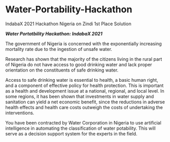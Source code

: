 # Water-Portability-Hackathon
IndabaX 2021 Hackathon Nigeria on Zindi 1st Place Solution

***Water Portatbility Hackathon: IndabaX 2021***

The government of Nigeria is concerned with the exponentially increasing mortality rate due to the ingestion 
of unsafe water.

Research has shown that the majority of the citizens living in the rural part of Nigeria do not have access to 
good drinking water and lack proper orientation on the constituents of safe drinking water.

Access to safe drinking water is essential to health, a basic human right, and a component of effective policy for 
health protection. This is important as a health and development issue at a national, regional, and local level. 
In some regions, it has been shown that investments in water supply and sanitation can yield a net economic benefit, 
since the reductions in adverse health effects and health care costs outweigh the costs of undertaking the interventions.

You have been contracted by Water Corporation in Nigeria to use artificial intelligence in automating the classification 
of water potability. This will serve as a decision support system for the experts in the field.
